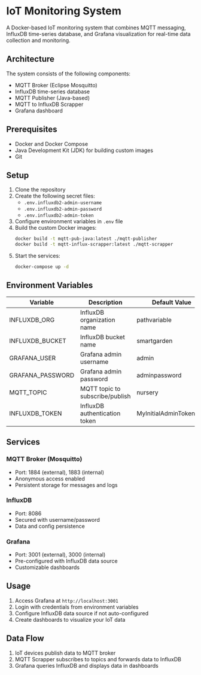 # IoT Monitoring System

A Docker-based IoT monitoring system that combines MQTT messaging, InfluxDB time-series database, and Grafana
visualization for real-time data collection and monitoring.

## Architecture

The system consists of the following components:

- MQTT Broker (Eclipse Mosquitto)
- InfluxDB time-series database
- MQTT Publisher (Java-based)
- MQTT to InfluxDB Scrapper
- Grafana dashboard

## Prerequisites

- Docker and Docker Compose
- Java Development Kit (JDK) for building custom images
- Git

## Setup

1. Clone the repository
2. Create the following secret files:
    - `.env.influxdb2-admin-username`
    - `.env.influxdb2-admin-password`
    - `.env.influxdb2-admin-token`
3. Configure environment variables in `.env` file
4. Build the custom Docker images:
   ```bash
   docker build -t mqtt-pub-java:latest ./mqtt-publisher
   docker build -t mqtt-influx-scrapper:latest ./mqtt-scrapper
   ```
5. Start the services:
   ```bash
   docker-compose up -d
   ```

## Environment Variables

| Variable         | Description                     | Default Value          |
|------------------|---------------------------------|------------------------|
| INFLUXDB_ORG     | InfluxDB organization name      | pathvariable           |
| INFLUXDB_BUCKET  | InfluxDB bucket name            | smartgarden            |
| GRAFANA_USER     | Grafana admin username          | admin                  |
| GRAFANA_PASSWORD | Grafana admin password          | adminpassword          |
| MQTT_TOPIC       | MQTT topic to subscribe/publish | nursery                |
| INFLUXDB_TOKEN   | InfluxDB authentication token   | MyInitialAdminToken0== |

## Services

### MQTT Broker (Mosquitto)

- Port: 1884 (external), 1883 (internal)
- Anonymous access enabled
- Persistent storage for messages and logs

### InfluxDB

- Port: 8086
- Secured with username/password
- Data and config persistence

### Grafana

- Port: 3001 (external), 3000 (internal)
- Pre-configured with InfluxDB data source
- Customizable dashboards

## Usage

1. Access Grafana at `http://localhost:3001`
2. Login with credentials from environment variables
3. Configure InfluxDB data source if not auto-configured
4. Create dashboards to visualize your IoT data

## Data Flow

1. IoT devices publish data to MQTT broker
2. MQTT Scrapper subscribes to topics and forwards data to InfluxDB
3. Grafana queries InfluxDB and displays data in dashboards
